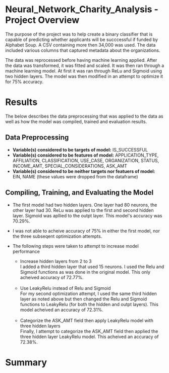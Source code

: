 # Neural_Network_Charity_Analysis - Project Overview
The purpose of the project was to help create a binary classifier that is capable of predicting whether applicants will be succcessful if funded by Alphabet Soup. A CSV containing more then 34,000 was used. The data included various columns that captured metadata about the organizations.

The data was reprocessed before having machine learning applied. After the data was transformed, it was fitted and scaled. It was then ran through a machine learning model. At first it was ran through ReLu and Sigmoid using two hidden layers. The model was then modified in an attempt to optimize it for 75% accuracy.

# Results
The below describes the data preprocessing that was applied to the data as well as how the model was compiled, trained and evaluation results.

## Data Preprocessing

 - **Variable(s) considered to be targets of model:**  IS_SUCCESSFUL
 - **Variable(s) considered to be features of model:**  APPLICATION_TYPE, AFFILIATION, CLASSIFICATION, USE_CASE, ORGANIZATION, STATUS, INCOME_AMT, SPECIAL_CONSIDERATIONS, ASK_AMT 
 - **Variable(s) considered to be neither targets nor featuers of model:** EIN, NAME (these values were dropped from the dataframe)

## Compiling, Training, and Evaluating the Model

 - The first model had two hidden layers. One layer had 80 neurons, the other layer had 30. ReLu was applied to the first and second hidden layer. Sigmoid was apllied to the outpt layer. This model's accuracy was 70.29%.

 - I was not able to acheive accuracy of 75% in either the first model, nor the three subseqent optimization attempts. 

 - The following steps were taken to attempt to increase model performance
   - Increase hidden layers from 2 to 3
     <br>
     I added a third hidden layer that used 15 neurons. I used the Relu and Sigmoid functions as was done in the original model. This only acheived accuracy of 72.77%.
     <br><br>
   - Use LeakyRelu instead of Relu and Sigmoid
     <br>
     For my second optimization attempt, I used the same third hidden layer as noted above but then changed the Relu and Sigmoid functions to LeakyRelu (for both the hidden and outpt layers). This model acheived an accuracy of 72.31%.
     <br><br>
   - Categorize the ASK_AMT field then apply LeakyRelu model with three hidden layers
     <br>
     Finally, I attempt to categorize the ASK_AMT field then applied the three hidden layer LeakyRelu model. This acheived an accuracy of 72.38%.



# Summary
